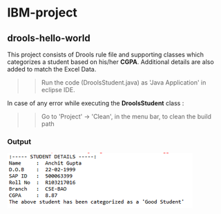 # IBM-project

## drools-hello-world
This project consists of Drools rule file and supporting classes which categorizes a student based on his/her **CGPA**.
Additional details are also added to match the Excel Data. 

>> Run the code (DroolsStudent.java) as 'Java Application' in eclipse IDE.

In case of any error while executing the **DroolsStudent** class :
>> Go to 'Project' -> 'Clean', in the menu bar, to clean the build path

### Output 
![output of Drools Flow](https://github.com/garima2910/IBM-project/blob/master/output.PNG)
